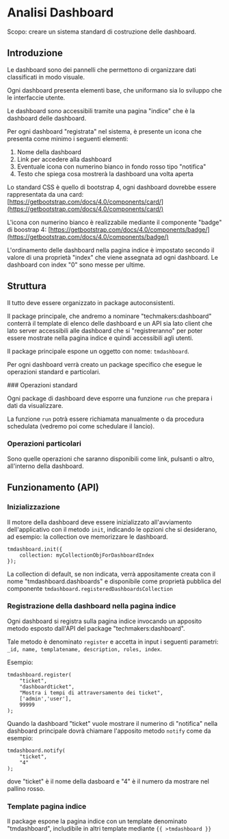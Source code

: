 # Analisi Dashboard

Scopo: creare un sistema standard di costruzione delle dashboard.

## Introduzione

Le dashboard sono dei pannelli che permettono di organizzare dati classificati in modo visuale.

Ogni dashboard presenta elementi base, che uniformano sia lo sviluppo che le interfaccie utente.

Le dashboard sono accessibili tramite una pagina "indice" che è la dashboard delle dashboard.

Per ogni dashboard "registrata" nel sistema, è presente un icona che presenta come minimo i seguenti elementi:

1. Nome della dashboard
2. Link per accedere alla dashboard
3. Eventuale icona con numerino bianco in fondo rosso tipo "notifica"
4. Testo che spiega cosa mostrerà la dashboard una volta aperta

Lo standard CSS è quello di bootstrap 4, ogni dashboard dovrebbe essere rappresentata da una card: [https://getbootstrap.com/docs/4.0/components/card/](https://getbootstrap.com/docs/4.0/components/card/)

L'icona con numerino bianco è realizzabile mediante il componente "badge" di boostrap 4: [https://getbootstrap.com/docs/4.0/components/badge/](https://getbootstrap.com/docs/4.0/components/badge/)


L'ordinamento delle dashboard nella pagina indice è impostato secondo il valore di una proprietà "index" che viene assegnata ad ogni dashboard. Le dashboard con index "0" sono messe per ultime.

## Struttura

Il tutto deve essere organizzato in package autoconsistenti.

Il package principale, che andremo a nominare "techmakers:dashboard" conterrà il template di elenco delle dashboard e un API sia lato client che lato server accessibili alle dashboard che si "registreranno" per poter essere mostrate nella pagina indice e quindi accessibili agli utenti.

Il package principale espone un oggetto con nome: ```tmdashboard```.

Per ogni dashboard verrà creato un package specifico che esegue le operazioni standard e particolari.

### Operazioni standard

Ogni package di dashboard deve esporre una funzione ```run``` che prepara i dati da visualizzare.

La funzione ```run``` potrà essere richiamata manualmente o da procedura schedulata (vedremo poi come schedulare il lancio).


### Operazioni particolari

Sono quelle operazioni che saranno disponibili come link, pulsanti o altro, all'interno della dashboard.


## Funzionamento (API)

### Inizializzazione

Il motore della dashboard deve essere inizializzato all'avviamento dell'applicativo con il metodo ```init```, indicando le opzioni che si desiderano, ad esempio: la collection ove memorizzare le dashboard.

```
tmdashboard.init({
	collection: myCollectionObjForDashboardIndex
});
```
La collection di default, se non indicata, verrà appositamente creata con il nome "tmdashboard.dashboards" e disponibile come proprietà pubblica del componente  ```tmdashboard.registeredDashboardsCollection```


### Registrazione della dashboard nella pagina indice

Ogni dashboard si registra sulla pagina indice invocando un apposito metodo esposto dall'API del package "techmakers:dashboard".

Tale metodo è denominato ```register``` e accetta in input i seguenti parametri: ```_id, name, templatename, description, roles, index```.

Esempio:

```
tmdashboard.register(
	"ticket",
	"dashboardticket",
	"Mostra i tempi di attraversamento dei ticket",
	['admin','user'],
	99999
);
```

Quando la dashboard "ticket" vuole mostrare il numerino di "notifica" nella dashboard principale dovrà chiamare l'apposito metodo ```notify``` come da esempio:


```
tmdashboard.notify(
	"ticket",
	"4"
);
```
dove "ticket" è il nome della dasboard e "4" è il numero da mostrare nel pallino rosso.

### Template pagina indice

Il package espone la pagina indice con un template denominato "tmdashboard", includibile in altri template mediante ```{{ >tmdashboard }}```
